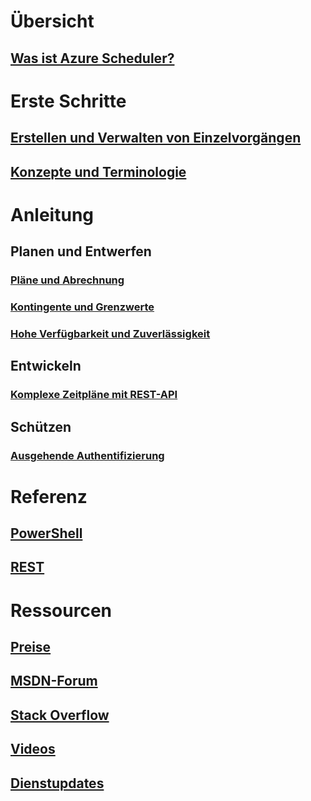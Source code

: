 

# Übersicht
## [Was ist Azure Scheduler?](scheduler-intro.md)

# Erste Schritte
## [Erstellen und Verwalten von Einzelvorgängen](scheduler-get-started-portal.md)
## [Konzepte und Terminologie](scheduler-concepts-terms.md)

# Anleitung
## Planen und Entwerfen
### [Pläne und Abrechnung](scheduler-plans-billing.md)
### [Kontingente und Grenzwerte](scheduler-limits-defaults-errors.md)
### [Hohe Verfügbarkeit und Zuverlässigkeit](scheduler-high-availability-reliability.md)

## Entwickeln
### [Komplexe Zeitpläne mit REST-API](scheduler-advanced-complexity.md)


## Schützen
### [Ausgehende Authentifizierung](scheduler-outbound-authentication.md)

# Referenz
## [PowerShell](/powershell/resourcemanager/azurerm.scheduler/v0.11.1/azurerm.scheduler)
## [REST](/rest/api/scheduler)

# Ressourcen
## [Preise](https://azure.microsoft.com/pricing/details/scheduler/)
## [MSDN-Forum](https://social.msdn.microsoft.com/Forums/home?forum=azurescheduler)
## [Stack Overflow](http://stackoverflow.com/questions/tagged/azure-scheduler)
## [Videos](https://azure.microsoft.com/documentation/videos/index/?services=scheduler)
## [Dienstupdates](https://azure.microsoft.com/updates/?product=scheduler)



